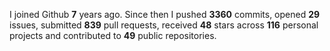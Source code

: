 
I joined Github **7** years ago. Since then I pushed **3360** commits, opened **29** issues, submitted **839** pull requests, received **48** stars across **116** personal projects and contributed to **49** public repositories.
